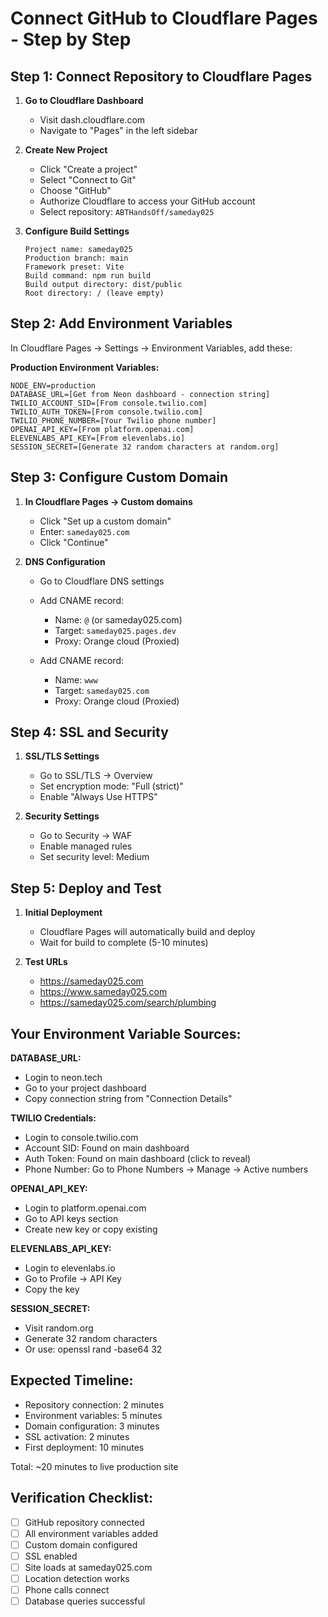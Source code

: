# Connect GitHub to Cloudflare Pages - Step by Step

## Step 1: Connect Repository to Cloudflare Pages

1. **Go to Cloudflare Dashboard**
   - Visit dash.cloudflare.com
   - Navigate to "Pages" in the left sidebar

2. **Create New Project**
   - Click "Create a project"
   - Select "Connect to Git"
   - Choose "GitHub"
   - Authorize Cloudflare to access your GitHub account
   - Select repository: `ABTHandsOff/sameday025`

3. **Configure Build Settings**
   ```
   Project name: sameday025
   Production branch: main
   Framework preset: Vite
   Build command: npm run build
   Build output directory: dist/public
   Root directory: / (leave empty)
   ```

## Step 2: Add Environment Variables

In Cloudflare Pages → Settings → Environment Variables, add these:

**Production Environment Variables:**
```
NODE_ENV=production
DATABASE_URL=[Get from Neon dashboard - connection string]
TWILIO_ACCOUNT_SID=[From console.twilio.com]
TWILIO_AUTH_TOKEN=[From console.twilio.com]
TWILIO_PHONE_NUMBER=[Your Twilio phone number]
OPENAI_API_KEY=[From platform.openai.com]
ELEVENLABS_API_KEY=[From elevenlabs.io]
SESSION_SECRET=[Generate 32 random characters at random.org]
```

## Step 3: Configure Custom Domain

1. **In Cloudflare Pages → Custom domains**
   - Click "Set up a custom domain"
   - Enter: `sameday025.com`
   - Click "Continue"

2. **DNS Configuration**
   - Go to Cloudflare DNS settings
   - Add CNAME record:
     - Name: `@` (or sameday025.com)
     - Target: `sameday025.pages.dev`
     - Proxy: Orange cloud (Proxied)
   
   - Add CNAME record:
     - Name: `www`
     - Target: `sameday025.com`
     - Proxy: Orange cloud (Proxied)

## Step 4: SSL and Security

1. **SSL/TLS Settings**
   - Go to SSL/TLS → Overview
   - Set encryption mode: "Full (strict)"
   - Enable "Always Use HTTPS"

2. **Security Settings**
   - Go to Security → WAF
   - Enable managed rules
   - Set security level: Medium

## Step 5: Deploy and Test

1. **Initial Deployment**
   - Cloudflare Pages will automatically build and deploy
   - Wait for build to complete (5-10 minutes)

2. **Test URLs**
   - https://sameday025.com
   - https://www.sameday025.com
   - https://sameday025.com/search/plumbing

## Your Environment Variable Sources:

**DATABASE_URL:** 
- Login to neon.tech
- Go to your project dashboard
- Copy connection string from "Connection Details"

**TWILIO Credentials:**
- Login to console.twilio.com
- Account SID: Found on main dashboard
- Auth Token: Found on main dashboard (click to reveal)
- Phone Number: Go to Phone Numbers → Manage → Active numbers

**OPENAI_API_KEY:**
- Login to platform.openai.com
- Go to API keys section
- Create new key or copy existing

**ELEVENLABS_API_KEY:**
- Login to elevenlabs.io
- Go to Profile → API Key
- Copy the key

**SESSION_SECRET:**
- Visit random.org
- Generate 32 random characters
- Or use: openssl rand -base64 32

## Expected Timeline:
- Repository connection: 2 minutes
- Environment variables: 5 minutes
- Domain configuration: 3 minutes
- SSL activation: 2 minutes
- First deployment: 10 minutes

Total: ~20 minutes to live production site

## Verification Checklist:
- [ ] GitHub repository connected
- [ ] All environment variables added
- [ ] Custom domain configured
- [ ] SSL enabled
- [ ] Site loads at sameday025.com
- [ ] Location detection works
- [ ] Phone calls connect
- [ ] Database queries successful